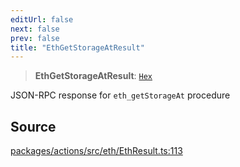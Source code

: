 ```yaml
---
editUrl: false
next: false
prev: false
title: "EthGetStorageAtResult"
---
```


> **EthGetStorageAtResult**: [`Hex`](/reference/tevm/actions/type-aliases/hex-1/)

JSON-RPC response for `eth_getStorageAt` procedure

## Source

[packages/actions/src/eth/EthResult.ts:113](https://github.com/evmts/tevm-monorepo/blob/main/packages/actions/src/eth/EthResult.ts#L113)
